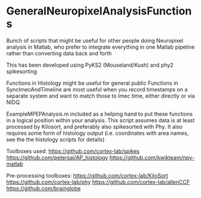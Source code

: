 # GeneralNeuropixelAnalysisFunctions
Bunch of scripts that might be useful for other people doing Neuropixel analysis in Matlab,
who prefer to integrate everything in one Matlab pipeline rather than converting data back and forth

This has been developed using PyKS2 (Mouseland/Kush) and phy2 spikesorting

Functions in Histology might be useful for general public
Functions in SyncImecAndTimeline are most useful when you record timestamps on a separate system and want to match those to 
Imec time, either directly or via NIDQ.

ExampleMPEPAnalysis.m included as a helping hand to put these functions in a logical position within your analysis. 
This script assumes data is at least processed by Kilosort, and preferably also spikesorted with Phy.
It also requires some form of histology output (i.e. coordinates with area names, see the the histology scripts for details)

Toolboxes used:
https://github.com/cortex-lab/spikes
https://github.com/petersaj/AP_histology
https://github.com/kwikteam/npy-matlab

Pre-processing toolboxes:
https://github.com/cortex-lab/KiloSort
https://github.com/cortex-lab/phy
https://github.com/cortex-lab/allenCCF
https://github.com/brainglobe

